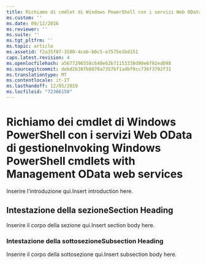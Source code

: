 ```yaml
---
title: Richiamo di cmdlet di Windows PowerShell con i servizi Web OData di gestione | Microsoft Docs
ms.custom: ''
ms.date: 09/12/2016
ms.reviewer: ''
ms.suite: ''
ms.tgt_pltfrm: ''
ms.topic: article
ms.assetid: f2a35f87-3580-4ceb-b0c5-e7575e1bd151
caps.latest.revision: 4
ms.openlocfilehash: a5677296558c648e62b71153330d90e6f02ed098
ms.sourcegitcommit: debd2b38fb8070a7357bf1a4bf9cc736f3702f31
ms.translationtype: MT
ms.contentlocale: it-IT
ms.lasthandoff: 12/05/2019
ms.locfileid: "72366150"
---
```

# <a name="invoking-windows-powershell-cmdlets-with-management-odata-web-services"></a><span data-ttu-id="67f8f-102">Richiamo dei cmdlet di Windows PowerShell con i servizi Web OData di gestione</span><span class="sxs-lookup"><span data-stu-id="67f8f-102">Invoking Windows PowerShell cmdlets with Management OData web services</span></span>

<span data-ttu-id="67f8f-103">Inserire l'introduzione qui.</span><span class="sxs-lookup"><span data-stu-id="67f8f-103">Insert introduction here.</span></span>

## <a name="section-heading"></a><span data-ttu-id="67f8f-104">Intestazione della sezione</span><span class="sxs-lookup"><span data-stu-id="67f8f-104">Section Heading</span></span>

<span data-ttu-id="67f8f-105">Inserire il corpo della sezione qui.</span><span class="sxs-lookup"><span data-stu-id="67f8f-105">Insert section body here.</span></span>

### <a name="subsection-heading"></a><span data-ttu-id="67f8f-106">Intestazione della sottosezione</span><span class="sxs-lookup"><span data-stu-id="67f8f-106">Subsection Heading</span></span>

<span data-ttu-id="67f8f-107">Inserire il corpo della sottosezione qui.</span><span class="sxs-lookup"><span data-stu-id="67f8f-107">Insert subsection body here.</span></span>